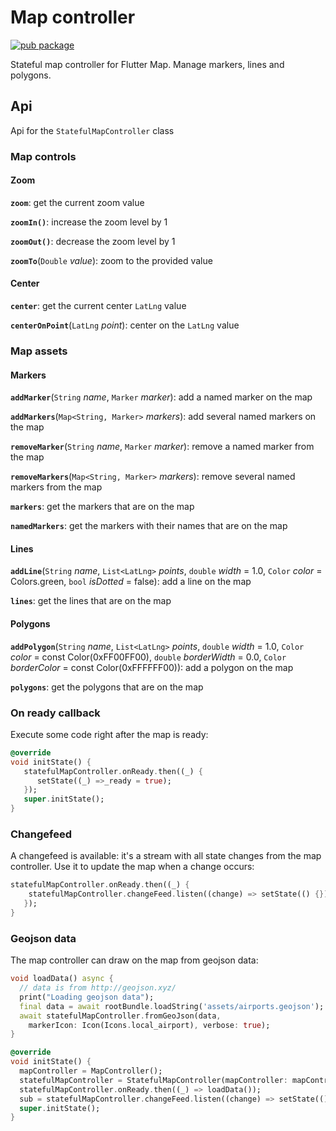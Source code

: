 # Map controller

[![pub package](https://img.shields.io/pub/v/map_controller.svg)](https://pub.dartlang.org/packages/map_controller)

Stateful map controller for Flutter Map. Manage markers, lines and polygons.

## Api

Api for the `StatefulMapController` class

### Map controls

#### Zoom

**`zoom`**: get the current zoom value

**`zoomIn()`**: increase the zoom level by 1

**`zoomOut()`**: decrease the zoom level by 1

**`zoomTo`**(`Double` *value*): zoom to the provided value

#### Center

**`center`**: get the current center `LatLng` value

**`centerOnPoint`**(`LatLng` *point*): center on the `LatLng` value

### Map assets

#### Markers

**`addMarker`**(`String` *name*, `Marker` *marker*): add a named marker on the map

**`addMarkers`**(`Map<String, Marker>` *markers*): add several named markers on the map

**`removeMarker`**(`String` *name*, `Marker` *marker*): remove a named marker from the map

**`removeMarkers`**(`Map<String, Marker>` *markers*): remove several named markers from the map

**`markers`**: get the markers that are on the map

**`namedMarkers`**: get the markers with their names that are on the map

#### Lines

**`addLine`**(`String` *name*,
          `List<LatLng>` *points*,
          `double` *width* = 1.0,
          `Color` *color* = Colors.green,
          `bool` *isDotted* = false): add a line on the map

**`lines`**: get the lines that are on the map

#### Polygons

**`addPolygon`**(`String` *name*,
          `List<LatLng>` *points*,
          `double` *width* = 1.0,
          `Color` *color* = const Color(0xFF00FF00),
          `double` *borderWidth* = 0.0,
          `Color` *borderColor* = const Color(0xFFFFFF00)): add a polygon on the map

**`polygons`**: get the polygons that are on the map

### On ready callback

Execute some code right after the map is ready:

   ```dart
   @override
   void initState() {
      statefulMapController.onReady.then((_) {
         setState((_) =>_ready = true);
      });
      super.initState();
   }
   ```

### Changefeed

A changefeed is available: it's a stream with all state changes from the map controller. Use it to update the map when a change occurs:

   ```dart
   statefulMapController.onReady.then((_) {
       statefulMapController.changeFeed.listen((change) => setState(() {}));
      });
   }
   ```

### Geojson data

 The map controller can draw on the map from geojson data:

```dart
void loadData() async {
  // data is from http://geojson.xyz/
  print("Loading geojson data");
  final data = await rootBundle.loadString('assets/airports.geojson');
  await statefulMapController.fromGeoJson(data,
    markerIcon: Icon(Icons.local_airport), verbose: true);
}

@override
void initState() {
  mapController = MapController();
  statefulMapController = StatefulMapController(mapController: mapController);
  statefulMapController.onReady.then((_) => loadData());
  sub = statefulMapController.changeFeed.listen((change) => setState(() {}));
  super.initState();
}

```
